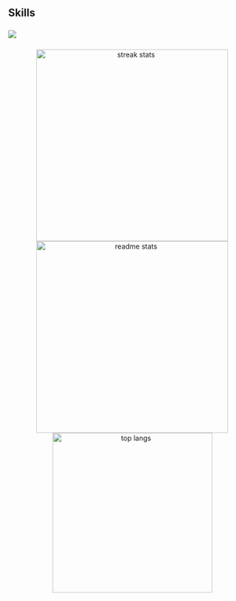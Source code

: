 <!-- 
<h1 align="left">Hey 👋 What's up?</h1>

###

<p align="left">My name is ... and I'm a ..., from ....</p>

###

<h2 align="left">About me</h2>

###

<p align="left">✨ Creating bugs since ...<br>📚 I'm currently learning ...<br>🎯 Goals: ...<br>🎲 Fun fact: ...</p>

###
-->
<h2 align="left">Skills</h2>

###

<div align="left">
  <img src="https://skillicons.dev/icons?i=dotnet,html,css,js,bootstrap,git" />
</div>

###

<div align="center">
  <div align=center>
  <img width=390 src="https://github-readme-streak-stats-salesp07.vercel.app/?user=Elian1723&count_private=true&theme=react&border_radius=10" alt="streak stats"/>
  <img width=390 src="https://github-readme-stats-salesp07.vercel.app/api?username=Elian1723&count_private=true&show_icons=true&theme=react&rank_icon=github&border_radius=10" alt="readme stats" />
  <br/>
  <img width=325 align="center" src="https://github-readme-stats-salesp07.vercel.app/api/top-langs/?username=Elian1723&hide=HTML&langs_count=8&layout=compact&theme=react&border_radius=10&size_weight=0.5&count_weight=0.5&exclude_repo=github-readme-stats" alt="top langs" />
</div>
</div>

###
